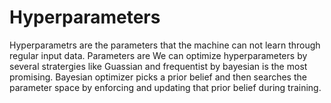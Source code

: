 # Hyperparameters
Hyperparametrs are the parameters that the machine can not learn through regular input data.
Parameters are
We can optimize hyperparameters by several stratergies like Guassian and frequentist by bayesian is the most promising.
Bayesian optimizer picks a prior belief and then searches the parameter space by enforcing and updating that prior belief during training.
